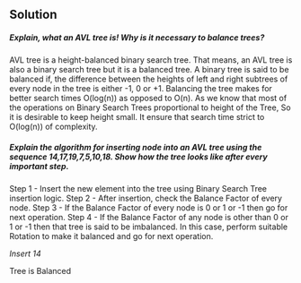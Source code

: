 Solution
---

##### Explain, what an AVL tree is! Why is it necessary to balance trees?

AVL tree is a height-balanced binary search tree. That means, an AVL tree is also a binary search tree but it is a balanced tree. A binary tree is said to be balanced if, the difference between the heights of left and right subtrees of every node in the tree is either -1, 0 or +1. 
Balancing the tree makes for better search times O(log(n)) as opposed to O(n). As we know that most of the operations on Binary Search Trees proportional to height of the Tree, So it is desirable to keep height small. It ensure that search time strict to O(log(n)) of complexity.

##### Explain the algorithm for inserting node into an AVL tree using the sequence 14,17,19,7,5,10,18. Show how the tree looks like after every important step.

Step 1 - Insert the new element into the tree using Binary Search Tree insertion logic.
Step 2 - After insertion, check the Balance Factor of every node.
Step 3 - If the Balance Factor of every node is 0 or 1 or -1 then go for next operation.
Step 4 - If the Balance Factor of any node is other than 0 or 1 or -1 then that tree is said to be imbalanced. In this case, perform suitable Rotation to make it balanced and go for next operation.

*Insert 14* 

Tree is Balanced
